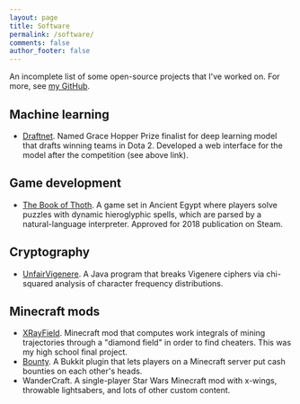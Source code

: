 ```yaml
---
layout: page
title: Software
permalink: /software/
comments: false
author_footer: false
---
```


An incomplete list of some open-source projects that I've worked on. For more, see [my GitHub](https://github.com/viking-sudo-rm/).

## Machine learning
* [Draftnet](http://draftnet.herokuapp.com/). Named Grace Hopper Prize finalist for deep learning model that drafts winning teams in Dota 2. Developed a web interface for the model after the competition (see above link).

## Game development
* [The Book of Thoth](http://snorridev.github.io/thoth/). A game set in Ancient Egypt where players solve puzzles with dynamic hieroglyphic spells, which are parsed by a natural-language interpreter. Approved for 2018 publication on Steam.

## Cryptography
* [UnfairVigenere](https://github.com/viking-sudo-rm/UnfairVigenere). A Java program that breaks Vigenere ciphers via chi-squared analysis of character frequency distributions.

## Minecraft mods
* [XRayField](https://drive.google.com/file/d/0B1BOOAECXTDoWGliaWF0dE9xSUk/view). Minecraft mod that computes work integrals of mining trajectories through a "diamond field" in order to find cheaters. This was my high school final project.
* [Bounty](https://dev.bukkit.org/projects/bounty-snorri). A Bukkit plugin that lets players on a Minecraft server put cash bounties on each other's heads.
* WanderCraft. A single-player Star Wars Minecraft mod with x-wings, throwable lightsabers, and lots of other custom content.
